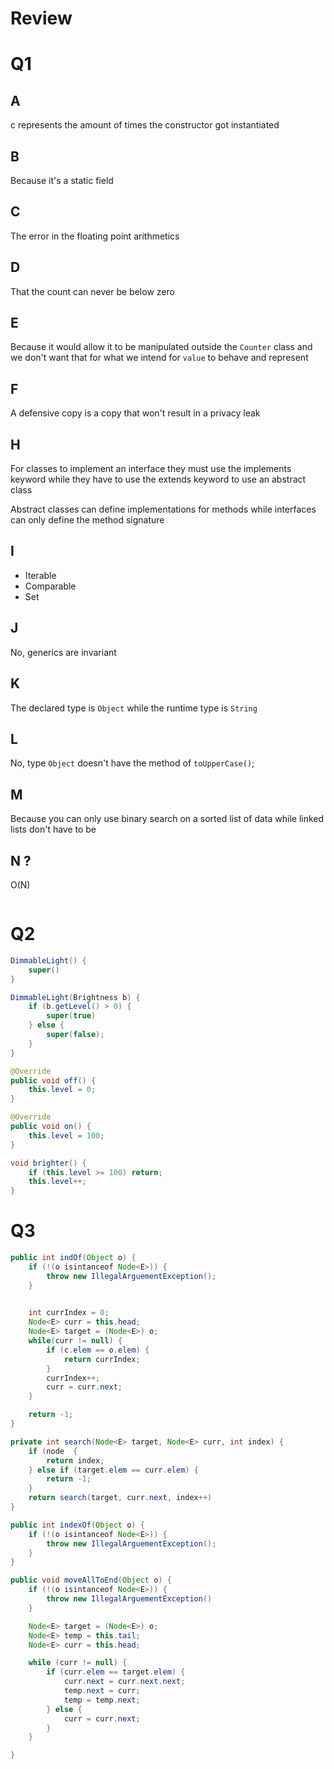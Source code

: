 # Review

# Q1
## A
c represents the amount of times the constructor got instantiated
## B
Because it's a static field
## C
The error in the floating point arithmetics
## D
That the count can never be below zero
## E
Because it would allow it to be manipulated outside the `Counter` class and we don't want that for what we intend for `value` to behave and represent
## F
A defensive copy is a copy that won't result in a privacy leak

## H
For classes to implement an interface they must use the implements keyword while they have to use the extends keyword to use an abstract class

Abstract classes can define implementations for methods while interfaces can only define the method signature

## I
- Iterable
- Comparable
- Set

## J
No, generics are invariant

## K
The declared type is `Object` while the runtime type is `String`

## L
No, type `Object` doesn't have the method of `toUpperCase()`;

## M
Because you can only use binary search on a sorted list of data while linked lists don't have to be

## N ?
O(N)

```java

```

# Q2
```java
DimmableLight() {
	super()
}

DimmableLight(Brightness b) {
	if (b.getLevel() > 0) {
		super(true)
	} else {
		super(false);
	}
}

@Override
public void off() {
	this.level = 0;
}

@Override
public void on() {
	this.level = 100;
}

void brighter() {
	if (this.level >= 100) return;
	this.level++;
}
```

# Q3

```java
public int indOf(Object o) {
	if (!(o isintanceof Node<E>)) {
		throw new IllegalArguementException();
	}
	

	int currIndex = 0;
	Node<E> curr = this.head;
	Node<E> target = (Node<E>) o;
	while(curr != null) {
		if (c.elem == o.elem) {
			return currIndex;
		}
		currIndex++;
		curr = curr.next;
	}

	return -1;
}

private int search(Node<E> target, Node<E> curr, int index) {
	if (node  {
		return index;
	} else if (target.elem == curr.elem) {
		return -1;
	}
	return search(target, curr.next, index++)
}

public int indexOf(Object o) {
	if (!(o isintanceof Node<E>)) {
		throw new IllegalArguementException();
	}
}

public void moveAllToEnd(Object o) {
	if (!(o isintanceof Node<E>)) {
		throw new IllegalArguementException()
	}

	Node<E> target = (Node<E>) o;
	Node<E> temp = this.tail;
	Node<E> curr = this.head;

	while (curr != null) {
		if (curr.elem == target.elem) {
			curr.next = curr.next.next;
			temp.next = curr;
			temp = temp.next;
		} else {
			curr = curr.next;
		}
	}

}
```
